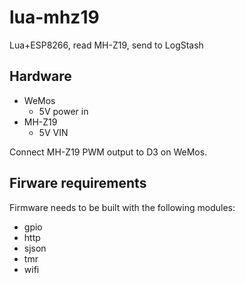 # lua-mhz19

Lua+ESP8266, read MH-Z19, send to LogStash

## Hardware

* WeMos
  * 5V power in
* MH-Z19
  * 5V VIN

Connect MH-Z19 PWM output to D3 on WeMos.

## Firware requirements

Firmware needs to be built with the following modules:

* gpio
* http
* sjson
* tmr
* wifi
